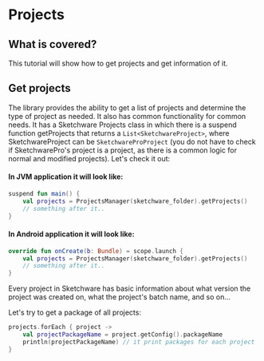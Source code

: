 # Projects

## What is covered?

This tutorial will show how to get projects and get information of it.

## Get projects

The library provides the ability to get a list of projects and determine the type of project as needed. It also has
common functionality for common needs. It has a Sketchware Projects class in which there is a suspend function
getProjects that returns a `List<SketchwareProject>`, where SketchwareProject can be `SketchwareProProject` (you do not
have to check if SketchwarePro's project is a project, as there is a common logic for normal and modified projects).
Let's check it out:

#### In JVM application it will look like:

```kotlin
suspend fun main() {
    val projects = ProjectsManager(sketchware_folder).getProjects()
    // something after it..
}
```

#### In Android application it will look like:

```kotlin
override fun onCreate(b: Bundle) = scope.launch {
    val projects = ProjectsManager(sketchware_folder).getProjects()
    // something after it..
}
```

Every project in Sketchware has basic information about what version the project was created on, what the project's
batch name, and so on...

Let's try to get a package of all projects:

```kotlin
projects.forEach { project ->
    val projectPackageName = project.getConfig().packageName
    println(projectPackageName) // it print packages for each project
}
```

